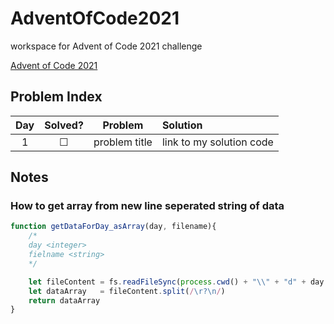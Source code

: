 # AdventOfCode2021
workspace for Advent of Code 2021 challenge

[Advent of Code 2021](https://adventofcode.com/2021)

## Problem Index
| Day | Solved? | Problem | Solution |
| :----:|:----:|:----:|:---|                                       
| 1 | &#9744;| problem title | link to my solution code |         

## Notes

### How to get array from new line seperated string of data
``` javascript
function getDataForDay_asArray(day, filename){
    /* 
    day <integer>
    fielname <string>
    */

    let fileContent = fs.readFileSync(process.cwd() + "\\" + "d" + day.toString() + "\\" + filename).toString()
    let dataArray   = fileContent.split(/\r?\n/)
    return dataArray
}

```
